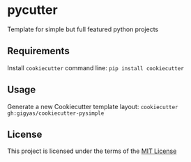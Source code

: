 pycutter
========

Template for simple but full featured python projects

Requirements
------------
Install `cookiecutter` command line: `pip install cookiecutter`

Usage
-----
Generate a new Cookiecutter template layout: `cookiecutter gh:gigyas/cookiecutter-pysimple`

License
-------
This project is licensed under the terms of the [MIT License](/LICENSE)
